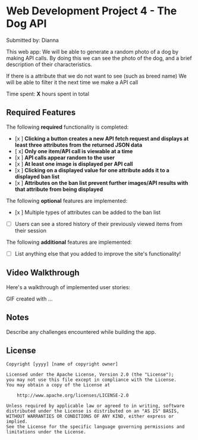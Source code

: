 # Web Development Project 4 - The Dog API

Submitted by: Dianna

This web app: 
We will be able to generate a random photo of a dog by making API calls. By doing this we can see the photo of the dog, and a brief description of their characteristics. 

If there is a attribute that we do not want to see (such as breed name) We will be able to filter it the next time we make a API call

Time spent: **X** hours spent in total

## Required Features

The following **required** functionality is completed:

- [x ] **Clicking a button creates a new API fetch request and displays at least three attributes from the returned JSON data**
- [ x] **Only one item/API call is viewable at a time**
- [x ] **API calls appear random to the user**
- [x ] **At least one image is displayed per API call**
- [x ] **Clicking on a displayed value for one attribute adds it to a displayed ban list**
- [x ] **Attributes on the ban list prevent further images/API results with that attribute from being displayed**

The following **optional** features are implemented:

- [x ] Multiple types of attributes can be added to the ban list
- [ ] Users can see a stored history of their previously viewed items from their session

The following **additional** features are implemented:

* [ ] List anything else that you added to improve the site's functionality!

## Video Walkthrough

Here's a walkthrough of implemented user stories:

<blockquote class="imgur-embed-pub" lang="en" data-id="a/v066gLy" data-context="false" ><a href="//imgur.com/a/v066gLy"></a></blockquote><script async src="//s.imgur.com/min/embed.js" charset="utf-8"></script>
<!-- Replace this with whatever GIF tool you used! -->
GIF created with ...  
<!-- Recommended tools:
[Kap](https://getkap.co/) for macOS
[ScreenToGif](https://www.screentogif.com/) for Windows
[peek](https://github.com/phw/peek) for Linux. -->

## Notes

Describe any challenges encountered while building the app.

## License

    Copyright [yyyy] [name of copyright owner]

    Licensed under the Apache License, Version 2.0 (the "License");
    you may not use this file except in compliance with the License.
    You may obtain a copy of the License at

        http://www.apache.org/licenses/LICENSE-2.0

    Unless required by applicable law or agreed to in writing, software
    distributed under the License is distributed on an "AS IS" BASIS,
    WITHOUT WARRANTIES OR CONDITIONS OF ANY KIND, either express or implied.
    See the License for the specific language governing permissions and
    limitations under the License.
